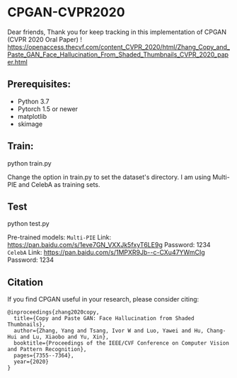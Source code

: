 # CPGAN-CVPR2020

Dear friends, Thank you for keep tracking in this implementation of CPGAN (CVPR 2020 Oral Paper)
! https://openaccess.thecvf.com/content_CVPR_2020/html/Zhang_Copy_and_Paste_GAN_Face_Hallucination_From_Shaded_Thumbnails_CVPR_2020_paper.html

## Prerequisites:

- Python 3.7
- Pytorch 1.5 or newer
- matplotlib
- skimage

## Train: 

python train.py

Change the option in train.py to set the dataset's directory. I am using Multi-PIE and CelebA as training sets. 

## Test

python test.py

Pre-trained models: 
`Multi-PIE`
Link: https://pan.baidu.com/s/1eve7GN_VXXJk5fxyT6LE9g  Password: 1234
`CelebA`
Link: https://pan.baidu.com/s/1MPXR9Jb--c-CXu47YWmCIg Password: 1234


## Citation

If you find CPGAN useful in your research, please consider citing:
```
@inproceedings{zhang2020copy,
  title={Copy and Paste GAN: Face Hallucination from Shaded Thumbnails},
  author={Zhang, Yang and Tsang, Ivor W and Luo, Yawei and Hu, Chang-Hui and Lu, Xiaobo and Yu, Xin},
  booktitle={Proceedings of the IEEE/CVF Conference on Computer Vision and Pattern Recognition},
  pages={7355--7364},
  year={2020}
}
```
